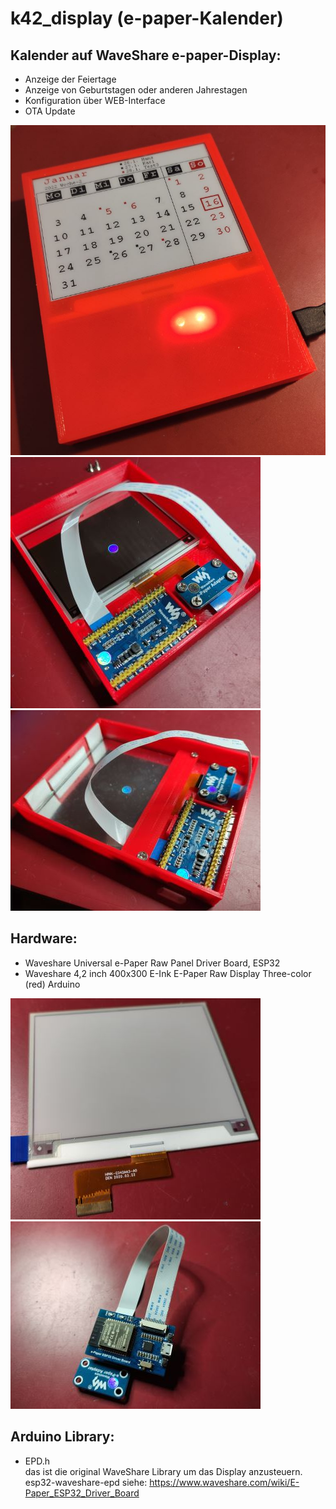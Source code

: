 # k42_display (e-paper-Kalender)
## Kalender auf WaveShare e-paper-Display:
 - Anzeige der Feiertage
 - Anzeige von Geburtstagen oder anderen Jahrestagen
 - Konfiguration über WEB-Interface
 - OTA Update

![fertiges Gerät](ansicht01.jpg) <br>
![fertiges Gerät](ansicht04.jpg) <br>
![fertiges Gerät](ansicht05.jpg)

## Hardware:
- Waveshare Universal e-Paper Raw Panel Driver Board, ESP32
- Waveshare 4,2 inch 400x300 E-Ink E-Paper Raw Display Three-color (red) Arduino

![fertiges Gerät](ansicht02.jpg) <br> 
![fertiges Gerät](ansicht03.jpg) 

## Arduino Library:
- EPD.h <br>
das ist die original WaveShare Library um das Display anzusteuern. <br>
esp32-waveshare-epd siehe: https://www.waveshare.com/wiki/E-Paper_ESP32_Driver_Board